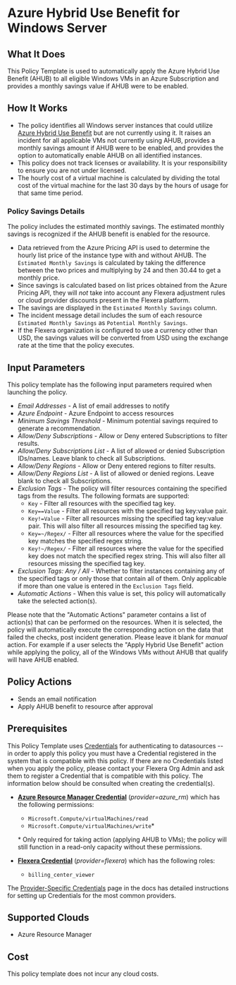 # Azure Hybrid Use Benefit for Windows Server

## What It Does

This Policy Template is used to automatically apply the Azure Hybrid Use Benefit (AHUB) to all eligible Windows VMs in an Azure Subscription and provides a monthly savings value if AHUB were to be enabled.

## How It Works

- The policy identifies all Windows server instances that could utilize [Azure Hybrid Use Benefit](https://azure.microsoft.com/en-us/pricing/hybrid-benefit/) but are not currently using it. It raises an incident for all applicable VMs not currently using AHUB, provides a monthly savings amount if AHUB were to be enabled, and provides the option to automatically enable AHUB on all identified instances.
- This policy does not track licenses or availability. It is your responsibility to ensure you are not under licensed.
- The hourly cost of a virtual machine is calculated by dividing the total cost of the virtual machine for the last 30 days by the hours of usage for that same time period.

### Policy Savings Details

The policy includes the estimated monthly savings. The estimated monthly savings is recognized if the AHUB benefit is enabled for the resource.

- Data retrieved from the Azure Pricing API is used to determine the hourly list price of the instance type with and without AHUB. The `Estimated Monthly Savings` is calculated by taking the difference between the two prices and multiplying by 24 and then 30.44 to get a monthly price.
- Since savings is calculated based on list prices obtained from the Azure Pricing API, they will *not* take into account any Flexera adjustment rules or cloud provider discounts present in the Flexera platform.
- The savings are displayed in the `Estimated Monthly Savings` column.
- The incident message detail includes the sum of each resource `Estimated Monthly Savings` as `Potential Monthly Savings`.
- If the Flexera organization is configured to use a currency other than USD, the savings values will be converted from USD using the exchange rate at the time that the policy executes.

## Input Parameters

This policy template has the following input parameters required when launching the policy.

- *Email Addresses* - A list of email addresses to notify
- *Azure Endpoint* - Azure Endpoint to access resources
- *Minimum Savings Threshold* - Minimum potential savings required to generate a recommendation.
- *Allow/Deny Subscriptions* - Allow or Deny entered Subscriptions to filter results.
- *Allow/Deny Subscriptions List* - A list of allowed or denied Subscription IDs/names. Leave blank to check all Subscriptions.
- *Allow/Deny Regions* - Allow or Deny entered regions to filter results.
- *Allow/Deny Regions List* - A list of allowed or denied regions. Leave blank to check all Subscriptions.
- *Exclusion Tags* - The policy will filter resources containing the specified tags from the results. The following formats are supported:
  - `Key` - Filter all resources with the specified tag key.
  - `Key==Value` - Filter all resources with the specified tag key:value pair.
  - `Key!=Value` - Filter all resources missing the specified tag key:value pair. This will also filter all resources missing the specified tag key.
  - `Key=~/Regex/` - Filter all resources where the value for the specified key matches the specified regex string.
  - `Key!~/Regex/` - Filter all resources where the value for the specified key does not match the specified regex string. This will also filter all resources missing the specified tag key.
- *Exclusion Tags: Any / All* - Whether to filter instances containing any of the specified tags or only those that contain all of them. Only applicable if more than one value is entered in the `Exclusion Tags` field.
- *Automatic Actions* - When this value is set, this policy will automatically take the selected action(s).

Please note that the "Automatic Actions" parameter contains a list of action(s) that can be performed on the resources. When it is selected, the policy will automatically execute the corresponding action on the data that failed the checks, post incident generation. Please leave it blank for *manual* action.
For example if a user selects the "Apply Hybrid Use Benefit" action while applying the policy, all of the Windows VMs without AHUB that qualify will have AHUB enabled.

## Policy Actions

- Sends an email notification
- Apply AHUB benefit to resource after approval

## Prerequisites

This Policy Template uses [Credentials](https://docs.flexera.com/flexera/EN/Automation/ManagingCredentialsExternal.htm) for authenticating to datasources -- in order to apply this policy you must have a Credential registered in the system that is compatible with this policy. If there are no Credentials listed when you apply the policy, please contact your Flexera Org Admin and ask them to register a Credential that is compatible with this policy. The information below should be consulted when creating the credential(s).

- [**Azure Resource Manager Credential**](https://docs.flexera.com/flexera/EN/Automation/ProviderCredentials.htm#automationadmin_109256743_1124668) (*provider=azure_rm*) which has the following permissions:
  - `Microsoft.Compute/virtualMachines/read`
  - `Microsoft.Compute/virtualMachines/write`*

  \* Only required for taking action (applying AHUB to VMs); the policy will still function in a read-only capacity without these permissions.

- [**Flexera Credential**](https://docs.flexera.com/flexera/EN/Automation/ProviderCredentials.htm) (*provider=flexera*) which has the following roles:
  - `billing_center_viewer`

The [Provider-Specific Credentials](https://docs.flexera.com/flexera/EN/Automation/ProviderCredentials.htm) page in the docs has detailed instructions for setting up Credentials for the most common providers.

## Supported Clouds

- Azure Resource Manager

## Cost

This policy template does not incur any cloud costs.
